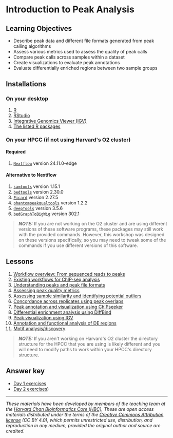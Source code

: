 # Introduction to Peak Analysis

## Learning Objectives

- Describe peak data and different file formats generated from peak calling algorithms
- Assess various metrics used to assess the quality of peak calls
- Compare peak calls across samples within a dataset
- Create visualizations to evaluate peak annotations
- Evaluate differentially enriched regions between two sample groups

## Installations

### On your desktop

1. [R](https://www.r-project.org/)
2. [RStudio](https://posit.co/download/rstudio-desktop/)
3. [Integrative Genomics Viewer (IGV)](https://software.broadinstitute.org/software/igv/)
4. [The listed R packages](../../Peak_analysis_workshop#installation-requirements)

### On your HPCC (if not using Harvard's O2 cluster)

#### Required
1. [`Nextflow`](https://www.nextflow.io/) version 24.11.0-edge

#### Alternative to Nextflow
1. [`samtools`](http://www.htslib.org) version 1.15.1
2. [`bedtools`](https://bedtools.readthedocs.io/en/latest/index.html) version 2.30.0
3. [`Picard`](https://broadinstitute.github.io/picard/) version 2.27.5
5. [`phantompeakqualtools`](https://github.com/kundajelab/phantompeakqualtools) version 1.2.2
6. [`deepTools`](https://deeptools.readthedocs.io/en/develop/index.html) version 3.5.6
7. [`bedGraphToBigWig`](https://github.com/ENCODE-DCC/kentUtils) version 302.1

> ***NOTE:*** If you are not working on the O2 cluster and are using different versions of these software programs, these packages may still work with the provided commands. However, this workshop was designed on these versions specifically, so you may need to tweak some of the commands if you use different versions of this software.

## Lessons

1. [Workflow overview: From sequenced reads to peaks](../lessons/00a_peak_calling_workflow_review.md)
2. [Existing workflows for ChIP-seq analysis](../lessons/00b_peak_calling_with_nfcore.md)
3. [Understanding peaks and peak file formats](../lessons/01_Introduction_to_peak_files.md)
4. [Assessing peak quality metrics](../lessons/02a_peak_quality_metrics_assesment.md)
5. [Assessing sample similarity and identifying potential outliers](../lessons/02b_sample_similarity.md)
6. [Concordance across replicates using peak overlaps](../lessons/03_peak_overlaps.md)
7. [Peak annotation and visualization using ChIPseeker](../lessons/04_peak_annotation_and_visualization.md)
8. [Differential enrichment analysis using DiffBind](../lessons/05_diffbind_analysis.md)
9. [Peak visualization using IGV](../lessons/06_peak_visualization_with_igv.md)
10. [Annotation and functional analysis of DE regions](../lessons/07_DE_annotation_and_enrichment_analysis.md)
11. [Motif analysis/discovery](../lessons/08_motif_analysis.md)


> ***NOTE:*** If you aren't working on Harvard's O2 cluster the directory structure for the HPCC that you are using is likely different and you will need to modify paths to work within your HPCC's directory structure.

## Answer key

- [Day 1 exercises](../homework/Day_1_answer_key.md)
- [Day 2 exercises](../homework/Day_2_answer_key.md))
***

*These materials have been developed by members of the teaching team at the [Harvard Chan Bioinformatics Core (HBC)](http://bioinformatics.sph.harvard.edu/). These are open access materials distributed under the terms of the [Creative Commons Attribution license](https://creativecommons.org/licenses/by/4.0/) (CC BY 4.0), which permits unrestricted use, distribution, and reproduction in any medium, provided the original author and source are credited.*
